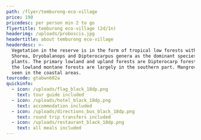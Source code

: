 ```yaml
---
path: /flyer/temburong-eco-village
price: 190
pricedesc: per person min 2 to go
flyertitle: temburong eco-village (2d/1n)
headerimg: /uploads/proboscis.jpg
headertitle: about temburong eco-village
headerdesc: >-
  Vegetation in the reserve is in the form of tropical low forests with the
  Shorea, Dryobalanops and Dipterocarpus genera as the dominant species of
  plants. The primary lowland and upland forests are Dipterocarp forests, while
  the lowland montane forests are largely in the southern part. Mangroves are
  seen in the coastal areas.
tourcode: gtabwn602a
quickinfo:
  - icon: /uploads/flag_black_18dp.png
    text: tour guide included
  - icon: /uploads/hotel_black_18dp.png
    text: accommodation included
  - icon: /uploads/directions_bus_black_18dp.png
    text: round trip transfers included
  - icon: /uploads/restaurant_black_18dp.png
    text: all meals included
---
```


